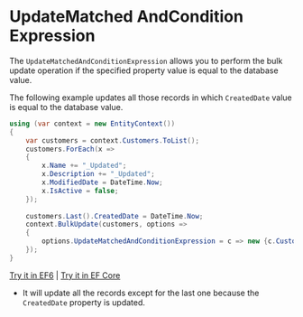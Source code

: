 # UpdateMatched AndCondition Expression

The `UpdateMatchedAndConditionExpression` allows you to perform the bulk update operation if the specified property value is equal to the database value. 

The following example updates all those records in which `CreatedDate` value is equal to the database value.

```csharp
using (var context = new EntityContext())
{
    var customers = context.Customers.ToList();
    customers.ForEach(x => 
    { 
        x.Name += "_Updated"; 
        x.Description += "_Updated"; 
        x.ModifiedDate = DateTime.Now; 
        x.IsActive = false; 
    });
    
    customers.Last().CreatedDate = DateTime.Now;
    context.BulkUpdate(customers, options => 
    {
        options.UpdateMatchedAndConditionExpression = c => new {c.CustomerID, c.CreatedDate };
    });
}
```

[Try it in EF6](https://dotnetfiddle.net/qq3XCY) | [Try it in EF Core](https://dotnetfiddle.net/NUwq90)

 - It will update all the records except for the last one because the `CreatedDate` property is updated.
